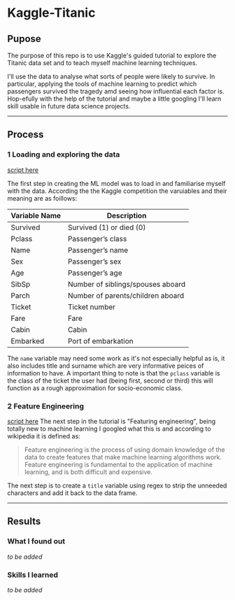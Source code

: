 # Kaggle-Titanic

## Pupose 
The purpose of this repo is to use Kaggle's guided tutorial to explore the Titanic data set and to teach myself machine learning techniques.

I'll use the data to analyse what sorts of people were likely to survive. In particular, applying the tools of machine learning to predict which passengers survived the tragedy amd seeing how influential each factor is. Hop-efully with the help of the tutorial and maybe a little googling I'll learn skill usable in future data science projects.

---

## Process
### 1 Loading and exploring the data
[script here](scripts/1_LoadingAndExploring.R)

The first step in creating the ML model was to load in and familiarise myself with the data. According the the Kaggle competition the varuiables and their meaning are as foillows:

|Variable Name | Description|
|---|---|
|Survived | Survived (1) or died (0)|
|Pclass | Passenger’s class|
|Name | Passenger’s name|
|Sex | Passenger’s sex|
|Age | Passenger’s age|
|SibSp | Number of siblings/spouses aboard|
|Parch | Number of parents/children aboard|
|Ticket | Ticket number|
|Fare | Fare|
|Cabin | Cabin|
|Embarked | Port of embarkation|

The `name` variable may need some work as it's not especially helpful as is, it also includes title and surname which are very informative peices of information to have. A important thing to note is that the `pclass` variable is the class of the ticket the user had (being first, second or third) this will function as a rough approximation for socio-economic class.

### 2 Feature Engineering
[script here](scripts/2_FeatureEngineering.R)
The next step in the tutorial is "Featuring engineering", being totally new to machine learning I googled what this is and according to wikipedia it is defined as:
> Feature engineering is the process of using domain knowledge of the data to create features that make machine learning algorithms work. Feature engineering is fundamental to the application of machine learning, and is both difficult and expensive.

The next step is to create a `title` variable using regex to strip the unneeded characters and add it back to the data frame.

---

## Results
### What I found out
*to be added*

### Skills I learned
*to be added*
